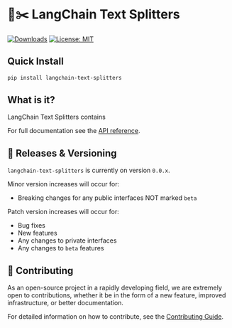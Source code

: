 # 🦜✂️ LangChain Text Splitters

[![Downloads](https://static.pepy.tech/badge/langchain_core/month)](https://pepy.tech/project/langchain_text_splitters)
[![License: MIT](https://img.shields.io/badge/License-MIT-yellow.svg)](https://opensource.org/licenses/MIT)

## Quick Install

```bash
pip install langchain-text-splitters
```

## What is it?

LangChain Text Splitters contains 

For full documentation see the [API reference](https://api.python.langchain.com/en/stable/text_splitters_api_reference.html).

## 📕 Releases & Versioning

`langchain-text-splitters` is currently on version `0.0.x`.

Minor version increases will occur for:

- Breaking changes for any public interfaces NOT marked `beta`

Patch version increases will occur for:

- Bug fixes
- New features
- Any changes to private interfaces
- Any changes to `beta` features

## 💁 Contributing

As an open-source project in a rapidly developing field, we are extremely open to contributions, whether it be in the form of a new feature, improved infrastructure, or better documentation.

For detailed information on how to contribute, see the [Contributing Guide](https://python.langchain.com/docs/contributing/).
